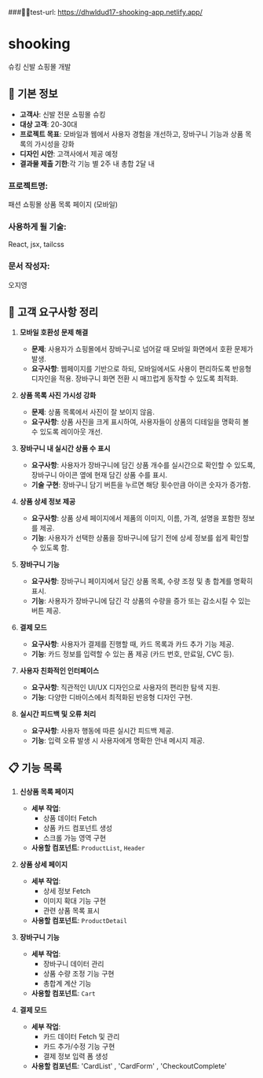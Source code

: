 ###📌📌test-url:  https://dhwldud17-shooking-app.netlify.app/

# shooking
슈킹 신발 쇼핑몰 개발
## 📌 기본 정보
- **고객사**: 신발 전문 쇼핑몰 슈킹
- **대상 고객**: 20-30대
- **프로젝트 목표**: 모바일과 웹에서 사용자 경험을 개선하고, 장바구니 기능과 상품 목록의 가시성을 강화
- **디자인 시안**: 고객사에서 제공 예정
- **결과물 제출 기한**:각 기능 별 2주 내 총합 2달 내

### 프로젝트명: 
패션 쇼핑몰 상품 목록 페이지 (모바일)

### 사용하게 될 기술: 
React, jsx, tailcss

### 문서 작성자: 
오지영

## 📝 고객 요구사항 정리

1. **모바일 호환성 문제 해결**
   - **문제**: 사용자가 쇼핑몰에서 장바구니로 넘어갈 때 모바일 화면에서 호환 문제가 발생.
   - **요구사항**: 웹페이지를 기반으로 하되, 모바일에서도 사용이 편리하도록 반응형 디자인을 적용. 장바구니 화면 전환 시 매끄럽게 동작할 수 있도록 최적화.

2. **상품 목록 사진 가시성 강화**
   - **문제**: 상품 목록에서 사진이 잘 보이지 않음.
   - **요구사항**: 상품 사진을 크게 표시하여, 사용자들이 상품의 디테일을 명확히 볼 수 있도록 레이아웃 개선.

3. **장바구니 내 실시간 상품 수 표시**
   - **요구사항**: 사용자가 장바구니에 담긴 상품 개수를 실시간으로 확인할 수 있도록, 장바구니 아이콘 옆에 현재 담긴 상품 수를 표시.
   - **기술 구현**: 장바구니 담기 버튼을 누르면 해당 횟수만큼 아이콘 숫자가 증가함. 

4. **상품 상세 정보 제공**
   - **요구사항**: 상품 상세 페이지에서 제품의 이미지, 이름, 가격, 설명을 포함한 정보를 제공.
   - **기능**: 사용자가 선택한 상품을 장바구니에 담기 전에 상세 정보를 쉽게 확인할 수 있도록 함.

5. **장바구니 기능**
   - **요구사항**: 장바구니 페이지에서 담긴 상품 목록, 수량 조정 및 총 합계를 명확히 표시.
   - **기능**: 사용자가 장바구니에 담긴 각 상품의 수량을 증가 또는 감소시킬 수 있는 버튼 제공.

6. **결제 모드**
   - **요구사항**: 사용자가 결제를 진행할 때, 카드 목록과 카드 추가 기능 제공.
   - **기능**: 카드 정보를 입력할 수 있는 폼 제공 (카드 번호, 만료일, CVC 등).

7. **사용자 친화적인 인터페이스**
   - **요구사항**: 직관적인 UI/UX 디자인으로 사용자의 편리한 탐색 지원.
   - **기능**: 다양한 디바이스에서 최적화된 반응형 디자인 구현.

8. **실시간 피드백 및 오류 처리**
   - **요구사항**: 사용자 행동에 따른 실시간 피드백 제공.
   - **기능**: 입력 오류 발생 시 사용자에게 명확한 안내 메시지 제공.

## 📋 기능 목록

1. **신상품 목록 페이지**
   - **세부 작업**:
     - 상품 데이터 Fetch
     - 상품 카드 컴포넌트 생성
     - 스크롤 가능 영역 구현
   - **사용할 컴포넌트**: `ProductList`, `Header`

2. **상품 상세 페이지**
   - **세부 작업**:
     - 상세 정보 Fetch
     - 이미지 확대 기능 구현
     - 관련 상품 목록 표시
   - **사용할 컴포넌트**: `ProductDetail`

3. **장바구니 기능**
   - **세부 작업**:
     - 장바구니 데이터 관리
     - 상품 수량 조정 기능 구현
     - 총합계 계산 기능
   - **사용할 컴포넌트**: `Cart`

4. **결제 모드**
   - **세부 작업**:
     - 카드 데이터 Fetch 및 관리
     - 카드 추가/수정 기능 구현
     - 결제 정보 입력 폼 생성
   - **사용할 컴포넌트**: 'CardList' , 'CardForm' , 'CheckoutComplete'

